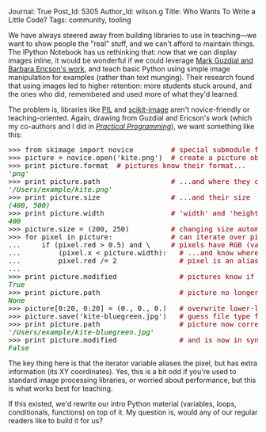 Journal: True
Post_Id: 5305
Author_Id: wilson.g
Title: Who Wants To Write a Little Code?
Tags: community, tooling


<p>We have always steered away from building libraries to use in teaching&mdash;we want to show people the "real" stuff, and we can't afford to maintain things. The IPython Notebook has us rethinking that: now that we can display images inline, it would be wonderful if we could leverage <a href="http://coweb.cc.gatech.edu/mediaComp-teach">Mark Guzdial and Barbara Ericson's work</a>, and teach basic Python using simple image manipulation for examples (rather than text munging). Their research found that using images led to higher retention: more students stuck around, and the ones who did, remembered and used more of what they'd learned.</p>

<p>The problem is, libraries like <a href="http://www.pythonware.com/products/pil/">PIL</a> and <a href="http://scikit-image.org/">scikit-image</a> aren't novice-friendly or teaching-oriented. Again, drawing from Guzdial and Ericson's work (which my co-authors and I did in <em><a href="http://www.amazon.com/Practical-Programming-Introduction-Pragmatic-Programmers/dp/1934356271/">Practical Programming</a></em>), we want something like this:</p>
<pre>&gt;&gt;&gt; from skimage import novice        <span style="color: darkred;"> # special submodule for beginners</span>
&gt;&gt;&gt; picture = novice.open('kite.png') <span style="color: darkred;"> # create a picture object from a file</span>
&gt;&gt;&gt; print picture.format <span style="color: darkred;"> # pictures know their format...</span>
<span style="color: darkgreen;"><em>'png'</em></span>
&gt;&gt;&gt; print picture.path                <span style="color: darkred;"> # ...and where they came from...</span>
<span style="color: darkgreen;"><em>'/Users/example/kite.png'</em></span>
&gt;&gt;&gt; print picture.size                <span style="color: darkred;"> # ...and their size</span>
<span style="color: darkgreen;"><em>(400, 500)</em></span>
&gt;&gt;&gt; print picture.width               <span style="color: darkred;"> # 'width' and 'height' also exposed</span>
<span style="color: darkgreen;"><em>400</em></span>
&gt;&gt;&gt; picture.size = (200, 250)         <span style="color: darkred;"> # changing size automatically resizes</span>
&gt;&gt;&gt; for pixel in picture:             <span style="color: darkred;"> # can iterate over pixels</span>
...     if (pixel.red &gt; 0.5) and \    <span style="color: darkred;"> # pixels have RGB (values are 0.0-1.0)...</span>
...         (pixel.x &lt; picture.width):   <span style="color: darkred;"># ...and know where they are</span>
...         pixel.red /= 2               <span style="color: darkred;"># pixel is an alias into the picture</span>
...
&gt;&gt;&gt; print picture.modified               <span style="color: darkred;"># pictures know if their pixels are dirty</span>
<span style="color: darkgreen;"><em>True</em></span>
&gt;&gt;&gt; print picture.path                   <span style="color: darkred;"># picture no longer corresponds to file</span>
<span style="color: darkgreen;"><em>None</em></span>
&gt;&gt;&gt; picture[0:20, 0:20] = (0., 0., 0.)   <span style="color: darkred;"># overwrite lower-left rectangle with black</span>
&gt;&gt;&gt; picture.save('kite-bluegreen.jpg')   <span style="color: darkred;"># guess file type from suffix</span>
&gt;&gt;&gt; print picture.path                   <span style="color: darkred;"># picture now corresponds to file</span>
<span style="color: darkgreen;"><em>'/Users/example/kite-bluegreen.jpg'</em></span>
&gt;&gt;&gt; print picture.modified               <span style="color: darkred;"># and is now in sync</span>
<span style="color: darkgreen;"><em>False</em></span></pre>
<p>The key thing here is that the iterator variable aliases the pixel, but has extra information (its XY coordinates). Yes, this is a bit odd if you're used to standard image processing libraries, or worried about performance, but this is what works best for teaching.</p>

<p>If this existed, we'd rewrite our intro Python material (variables, loops, conditionals, functions) on top of it. My question is, would any of our regular readers like to build it for us?</p>
